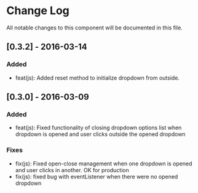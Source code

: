 # Change Log
All notable changes to this component will be documented in this file.

## [0.3.2] - 2016-03-14
### Added
- feat(js): Added reset method to initialize dropdown from outside.

## [0.3.0] - 2016-03-09
### Added
- feat(js): Fixed functionality of closing dropdown options list when dropdown is opened and user clicks outside the opened dropdown

### Fixes
- fix(js): Fixed open-close management when one dropdown is opened and user clicks in another. OK for production
- fix(js): fixed bug with eventListener when there were no opened dropdown
